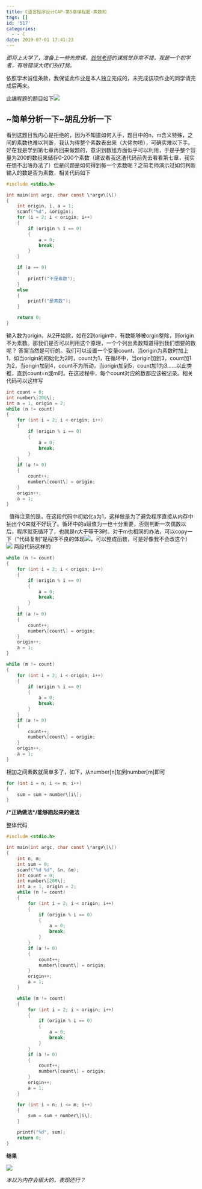 ```yaml
---
title: C语言程序设计CAP-第5章编程题-素数和
tags: []
id: '517'
categories:
  - - C
date: 2019-07-01 17:41:23
---
```


_即将上大学了，准备上一些先修课，[翁恺老师](https://www.icourse163.org/u/wengkai)的课感觉非常不错，我是一个初学者，有啥错误大佬们别打我。_

依照学术诚信条款，我保证此作业是本人独立完成的，未完成该项作业的同学请完成后再来。

此编程题的题目如下![](https://wordpress-1253676827.file.myqcloud.com/wp-content/uploads/2019/07/TIM截图20190701163507.png)

## ~简单分析一下~胡乱分析一下

看到这题目我内心是拒绝的，因为不知道如何入手，题目中的n，m含义特殊，之间的素数也难以判断，我认为得整个素数表出来（大佬勿喷），可确实难以下手。好在我是学到第七章再回来做题的，意识到数组方面似乎可以利用，于是乎整个容量为200的数组来储存0-200个素数（建议看我这渣代码前先去看看第七章，我实在想不出啥办法了）但是问题是如何得到每一个素数呢？之前老师演示过如何判断输入的数是否为素数，相关代码如下

```c
#include <stdio.h>

int main(int argc, char const \*argv\[\])
{
    int origin, i, a = 1;
    scanf("%d", &origin);
    for (i = 2; i < origin; i++)
    {
        if (origin % i == 0)
        {
            a = 0;
            break;
        }
    }

    if (a == 0)
    {
        printf("不是素数");
    }
    else
    {
        printf("是素数");
    }

    return 0;
}
```

输入数为origin，从2开始除，如在2到origin中，有数能够被orgin整除，则origin不为素数。那我们是否可以利用这个原理，一个个列出素数知道得到我们想要的数呢？ 答案当然是可行的。我们可以设置一个变量count，当origin为素数时加上1，如当origin的初始化为2时，count为1，在循环中，当origin加到3，count加1为2，当origin加到4，count不为所动，当origin加到5，count加1为3......以此类推，直到count=n或m时。在这过程中，每个count对应的数都应该被记录。相关代码可以这样写

```c
int count = 0;
int number\[200\];
int a = 1, origin = 2;
while (n != count)
{
    for (int i = 2; i < origin; i++)
    {
        if (origin % i == 0)
        {
            a = 0;
            break;
        }
    }
    if (a != 0)
    {
        count++;
        number\[count\] = origin;
    }
    origin++;
    a = 1;
}
```

  值得注意的是，在这段代码中初始化a为1，这样做是为了避免程序直接从内存中抽出个0来就不好玩了。循环中的a赋值为一也十分重要，否则判断一次偶数以后，程序就死循环了，也就是n大于等于3时。对于m也相同的办法，可以copy一下（“代码复制”是程序不良的体现![](https://wordpress-1253676827.file.myqcloud.com/wp-content/uploads/2019/07/5b6603441f7e1552.png)，可以整成函数，可是好像我不会改这个） ![](https://wordpress-1253676827.file.myqcloud.com/wp-content/uploads/2019/07/IMG20190701173034.jpg) 两段代码这样的

```c
while (n != count)
{
    for (int i = 2; i < origin; i++)
    {
        if (origin % i == 0)
        {
            a = 0;
            break;
        }
    }
    if (a != 0)
    {
        count++;
        number\[count\] = origin;
    }
    origin++;
    a = 1;
}

while (m != count)
{
    for (int i = 2; i < origin; i++)
    {
        if (origin % i == 0)
        {
            a = 0;
            break;
        }
    }
    if (a != 0)
    {
        count++;
        number\[count\] = origin;
    }
    origin++;
    a = 1;
}
```

相加之间素数就简单多了，如下，从number\[n\]加到number\[m\]即可

```c
for (int i = n; i <= m; i++)
{
    sum = sum + number\[i\];
}
```

**/\*正确做法\*/能够跑起来的做法**

整体代码

```c
#include <stdio.h>

int main(int argc, char const \*argv\[\])
{
    int n, m;
    int sum = 0;
    scanf("%d %d", &n, &m);
    int count = 0;
    int number\[200\];
    int a = 1, origin = 2;
    while (n != count)
    {
        for (int i = 2; i < origin; i++)
        {
            if (origin % i == 0)
            {
                a = 0;
                break;
            }
        }
        if (a != 0)
        {
            count++;
            number\[count\] = origin;
        }
        origin++;
        a = 1;
    }

    while (m != count)
    {
        for (int i = 2; i < origin; i++)
        {
            if (origin % i == 0)
            {
                a = 0;
                break;
            }
        }
        if (a != 0)
        {
            count++;
            number\[count\] = origin;
        }
        origin++;
        a = 1;
    }

    for (int i = n; i <= m; i++)
    {
        sum = sum + number\[i\];
    }

    printf("%d", sum);
    return 0;
}
```

**结果**

![](https://wordpress-1253676827.file.myqcloud.com/wp-content/uploads/2019/07/TIM截图20190701173942.png)

_本以为内存会很大的，表现还行？_
